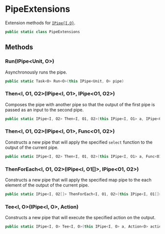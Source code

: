 # PipeExtensions
Extension methods for [`IPipe{I,O}`](./IPipe{I,O}.md).

```cs
public static class PipeExtensions
```

## Methods
### Run<O>(IPipe<Unit, O>)
Asynchronously runs the pipe.

```cs
public static Task<O> Run<O>(this IPipe<Unit, O> pipe)
```

### Then<I, O1, O2>(IPipe<I, O1>, IPipe<O1, O2>)
Composes the pipe with another pipe so that the output of the first pipe is passed as an input to the second pipe.

```cs
public static IPipe<I, O2> Then<I, O1, O2>(this IPipe<I, O1> a, IPipe<O1, O2> b)
```

### Then<I, O1, O2>(IPipe<I, O1>, Func<O1, O2>)
Constructs a new pipe that will apply the specified `select` function to the output of the current pipe.

```cs
public static IPipe<I, O2> Then<I, O1, O2>(this IPipe<I, O1> a, Func<O1, O2> map)
```

### ThenForEach<I, O1, O2>(IPipe<I, O1[]>, IPipe<O1, O2>)
Constructs a new pipe that will apply the specified map pipe to the each element of the output of the current pipe.

```cs
public static IPipe<I, O2[]> ThenForEach<I, O1, O2>(this IPipe<I, O1[]> a, IPipe<O1, O2> b)
```

### Tee<I, O>(IPipe<I, O>, Action<O>)
Constructs a new pipe that will execute the specified action on the output.

```cs
public static IPipe<I, O> Tee<I, O>(this IPipe<I, O> a, Action<O> action)
```

